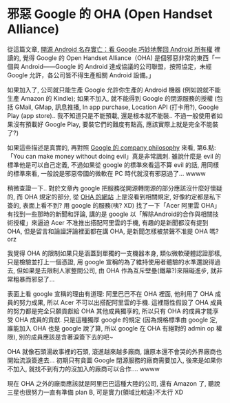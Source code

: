 # 邪惡 Google 的 OHA (Open Handset Alliance)

從這篇文章, [開源 Android 名存實亡：看 Google 巧妙地奪回 Android 所有權](http://techorange.com/2013/10/24/googles-iron-grip-on-android/) 裡讀的, 覺得 Google 的 Open Handset Alliance（OHA) 是個邪惡非常的東西「一個與 Android——Google 的 Android 達成協議的公司聯盟，按照協定，未經 Google 允許，各公司皆不得生產相關 Android 設備。」

如果加入了, 公司就只能生產 Google 允許你生產的 Android 機器 (例如說就不能生產 Amazon 的 Kindle); 如果不加入, 就不能得到 Google 的閉源服務的授權 (包括 GMail, GMap, 訊息推播, In app purchase, Location API (打卡用?), Google Play (app store).. 我不知道只是不能預載, 還是根本就不能裝.. 不過一般使用者如果沒有預載好 Google Play, 要裝它們的難度有點高, 應該實際上就是完全不能裝了?)

如果這些描述是真實的, 再對照 [Google 的 company philosophy](http://www.google.com/about/company/philosophy/) 來看, 第6.點: 「You can make money without doing evil」真是非常諷刺. 雖說什麼是 evil 的標準他是可以自己定義, 不過如果從 google 的標準來看這不算 evil 的話, 用同樣的標準來看, 一般說是邪惡帝國的微軟在 PC 時代就沒有邪惡過了... wwww

稍微查證一下.. 對於文章內 google 把服務從開源轉閉源的部分應該沒什麼好懷疑的, 而 OHA 規定的部分, 從 [OHA 的網站](http://www.openhandsetalliance.com/) 上是沒看到相關規定, 好像約定都是私下簽的, 表面上看不到? 用 google 的服務(咦? XD) 找了一下「Acer 阿里雲 OHA」有找到一些那時的新聞和評論, 講的是 google 以「解除Android的合作與相關技術授權」來逼迫 Acer 不准推出搭配阿里雲的手機, 有趣的是新聞都沒有提到 OHA, 但是留言和論譠評論裡面都在講 OHA, 是新聞怎樣被禁聲不准提 OHA 嗎? orz

我覺得 OHA 的限制如果只是涵蓋到單獨的一支機器本身, 類似微軟硬體認證那樣, 只是檢驗並打上一個憑證, 用 google 宣稱的為了維持使用者體驗的水準還說得過去, 但如果是去限制人家整間公司, 由 OHA 作為互斥壁壘(鐵幕?)來阻礙進步, 就非常粗暴而邪惡了...

表面上看 google 宣稱的理由有道理: 阿里巴巴不在 OHA 裡面, 他利用了 OHA 成員的努力成果, 所以 Acer 不可以出搭配阿里雲的手機. 這裡隱性假設了 OHA 成員的努力都是完全只願貢獻給 OHA 其他成員獨享的, 所以只有 OHA 的成員才能享受 OHA 成員的貢獻. 只是這種獨厚 google 的規定 (因為規格標準由 google 定, 誰能加入 OHA 也是 google 說了算, 所以 google 在 OHA 有絕對的 admin op 權限), 別的成員應該是含著淚簽下去的吧~

OHA 就像石頭湯故事裡的石頭, 滾進越來越多廠商, 讓原本還不會哭的外界廠商也開始流淚簽進去... 初期只有貪圖 Google 閉源服務的廠商需要加入, 後來是如果你不加入, 就找不到有力的沒加入的廠商可以合作.... wwww

現在 OHA 之外的廠商應該就是阿里巴巴這種大陸的公司, 還有 Amazon 了, 聽說三星也很努力一直有準備 plan B, 可是實力(領域比較遠)不太行 XD

